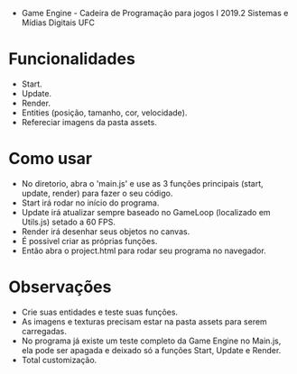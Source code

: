 * Game Engine - Cadeira de Programação para jogos I 2019.2 Sistemas e Mídias Digitais UFC


# Funcionalidades
- Start.
- Update.
- Render.
- Entities (posição, tamanho, cor, velocidade).
- Refereciar imagens da pasta assets.

# Como usar
- No diretorio, abra o 'main.js' e use as 3 funções principais (start, update, render) para fazer o seu código.
- Start irá rodar no início do programa.
- Update irá atualizar sempre baseado no GameLoop (localizado em Utils.js) setado a 60 FPS.
- Render irá desenhar seus objetos no canvas.
- É possivel criar as próprias funções.
- Então abra o project.html para rodar seu programa no navegador.

# Observações
- Crie suas entidades e teste suas funções.
- As imagens e texturas precisam estar na pasta assets para serem carregadas.
- No programa já existe um teste completo da Game Engine no Main.js, ela pode ser apagada e deixado só a funções Start, Update e Render.
- Total customização.
